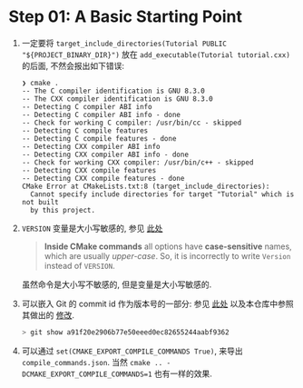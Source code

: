 # Step 01: A Basic Starting Point

1. 一定要将 `target_include_directories(Tutorial PUBLIC "${PROJECT_BINARY_DIR}")` 放在 `add_executable(Tutorial tutorial.cxx)` 的后面, 不然会报出如下错误: 

   ```
   ❯ cmake .
   -- The C compiler identification is GNU 8.3.0
   -- The CXX compiler identification is GNU 8.3.0
   -- Detecting C compiler ABI info
   -- Detecting C compiler ABI info - done
   -- Check for working C compiler: /usr/bin/cc - skipped
   -- Detecting C compile features
   -- Detecting C compile features - done
   -- Detecting CXX compiler ABI info
   -- Detecting CXX compiler ABI info - done
   -- Check for working CXX compiler: /usr/bin/c++ - skipped
   -- Detecting CXX compile features
   -- Detecting CXX compile features - done
   CMake Error at CMakeLists.txt:8 (target_include_directories):
     Cannot specify include directories for target "Tutorial" which is not built
     by this project.
   ```

2. `VERSION` 变量是大小写敏感的, 参见 [此处](https://stackoverflow.com/a/61814315/13206417)

   > **Inside CMake commands** all options have **case-sensitive** names, which are usually *upper-case*. So, it is incorrectly to write `Version` instead of `VERSION`.

   虽然命令是大小写不敏感的, 但是变量是大小写敏感的.

3. 可以嵌入 Git 的 commit id 作为版本号的一部分:
   参见 [此处](https://jonathanhamberg.com/post/cmake-embedding-git-hash/) 以及本仓库中参照其做出的 [修改](https://github.com/black-desk/cmake-pratice/commit/a91f20e2906b77e50eeed0ec82655244aabf9362).

   ```bash
   > git show a91f20e2906b77e50eeed0ec82655244aabf9362
   ```

4. 可以通过 `set(CMAKE_EXPORT_COMPILE_COMMANDS True)`, 来导出 `compile_commands.json`.
   当然 `cmake .. -DCMAKE_EXPORT_COMPILE_COMMANDS=1` 也有一样的效果.
